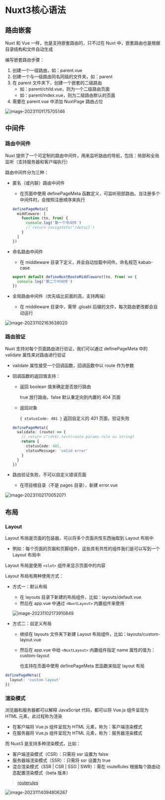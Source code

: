 # Nuxt3核心语法

## 路由嵌套

Nuxt 和 Vue 一样，也是支持嵌套路由的，只不过在 Nuxt 中，嵌套路由也是根据目录结构和文件自动生成

编写嵌套路由步骤：

1. 创建一个一级路由，如：parent.vue
2. 创建一个与一级路由同名同级的文件夹，如：parent
3. 在 parent 文件夹下，创建一个嵌套的二级路由
   - 如：parent/child.vue，则为一个二级路由页面
   - 如：parent/index.vue，则为二级路由默认的页面
4. 需要在 parent.vue 中添加 NuxtPage 路由占位

![image-20231101175705146](https://gitee.com/lilyn/pic/raw/master/lagoulearn-img/image-20231101175705146.png)

## 中间件

### 路由中间件

Nuxt 提供了一个可定制的路由中间件，用来监听路由的导航，包括：局部和全局监听（支持服务器和客户端执行）

路由中间件分为三种：

- 匿名（或内联）路由中间件

  - 在页面中使用 definePageMeta 函数定义，可监听局部路由。当注册多个中间件时，会按照注册顺序来执行

  ```typescript
  definePageMeta({
    middleware: [
      function (to, from) {
        console.log('第一个中间件')
        // return navigateTo('/detail')
      }
    ]
  })
  ```

- 命名路由中间件

  - 在 middleware 目录下定义，并会自动加载中间件。命名规范 kabab-case

  ```typescript
  export default defineNuxtRouteMiddleware((to, from) => {
    console.log('第二个中间件')
  })
  ```

- 全局路由中间件（优先级比前面的高，支持两端）

  - 在 middleware 目录中，需带 .gloabl 后缀的文件，每次路由更改都会自动运行

![image-20231102163638020](https://gitee.com/lilyn/pic/raw/master/lagoulearn-img/image-20231102163638020.png)

### 路由验证

Nuxt 支持对每个页面路由进行验证，我们可以通过 definePageMeta 中的 validate 属性来对路由进行验证

- validate 属性接受一个回调函数，回调函数中以 route 作为参数

- 回调函数的返回值支持：

  - 返回 boolean 值来确定是否放行路由

    true 放行路由，false 默认重定向到内置的 404 页面

  - 返回对象

    `{ statusCode: 401 }` 返回自定义的 401 页面，验证失败

  ```typescript
  definePageMeta({
    validate: (route) => {
      // return /^\d+$/.test(route.params.role as string)
      return {
        statusCode: 401,
        statusMessage: 'valid error'
      }
    }
  })
  ```

- 路由验证失败，不可以自定义错误页面

  - 在项目根目录（不是 pages 目录），新建 error.vue

![image-20231102170052071](https://gitee.com/lilyn/pic/raw/master/lagoulearn-img/image-20231102170052071.png)

## 布局

### Layout

Layout 布局是页面的包装器，可以将多个页面共性东西抽取到 Layout 布局中

- 例如：每个页面的页眉和页脚组件，这些具有共性的组件我们是可以写到一个 Layout 布局中

Layout 布局是使用 `<slot>` 组件来显示页面中的内容

Layout 布局有两种使用方式：

- 方式一：默认布局

  - 在 layouts 目录下新建的布局组件，比如：layouts/default.vue
  - 然后在 app.vue 中通过 `<NuxtLayout>` 内置组件来使用

  ![image-20231102173910849](https://gitee.com/lilyn/pic/raw/master/lagoulearn-img/image-20231102173910849.png)

- 方式二：自定义布局

  - 继续在 layouts 文件夹下新建 Layout 布局组件，比如：layouts/custom-layout.vue

  - 然后在 app.vue 中给 `<NuxtLayout>` 内置组件指定 name 属性的值为：custom-layout

    也支持在页面中使用 definePageMeta 宏函数来指定 layout 布局

```typescript
definePageMeta({
  layout: 'custom-layout'
})
```

### 渲染模式

浏览器和服务器都可以解释 JavaScript 代码，都可以将 Vue.js 组件呈现为 HTML 元素，此过程称为渲染

- 在客户端将 Vue.js 组件呈现为 HTML 元素，称为：客户端渲染模式
- 在服务器将 Vue.js 组件呈现为 HTML 元素，称为：服务器渲染模式

而 Nuxt3 是支持多种渲染模式，比如：

- 客户端渲染模式（CSR）：只需将 ssr 设置为 false
- 服务器端渲染模式（SSR）：只需将 ssr 设置为 true
- 混合渲染模式（SSR | CSR | SSG | SWR）：需在 routeRules 根据每个路由动态配置渲染模式（beta 版本）

> [routerules](https://nitro.unjs.io/config#routerules)

![image-20231114094806267](https://gitee.com/lilyn/pic/raw/master/lagoulearn-img/image-20231114094806267.png)